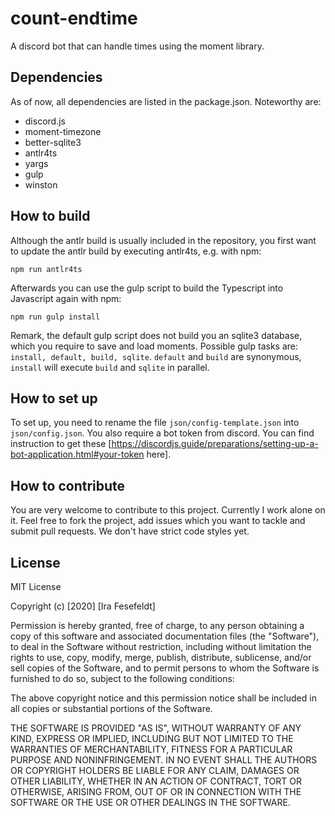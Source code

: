 # count-endtime
A discord bot that can handle times using the moment library.

## Dependencies
As of now, all dependencies are listed in the package.json. Noteworthy are:
* discord.js
* moment-timezone
* better-sqlite3
* antlr4ts
* yargs
* gulp
* winston

## How to build
Although the antlr build is usually included in the repository, you first want to update the antlr build by executing antlr4ts, e.g. with npm:
```
npm run antlr4ts
```
Afterwards you can use the gulp script to build the Typescript into Javascript again with npm:
```
npm run gulp install
```

Remark, the default gulp script does not build you an sqlite3 database, which you require to save and load moments. Possible gulp tasks are: `install, default, build, sqlite`. `default` and `build` are synonymous, `install` will execute `build` and `sqlite` in parallel.

## How to set up
To set up, you need to rename the file `json/config-template.json` into `json/config.json`. You also require a bot token from discord. You can find instruction to get these [https://discordjs.guide/preparations/setting-up-a-bot-application.html#your-token here].

## How to contribute
You are very welcome to contribute to this project. Currently I work alone on it. Feel free to fork the project, add issues which you want to tackle and submit pull requests. We don't have strict code styles yet.

## License
MIT License

Copyright (c) [2020] [Ira Fesefeldt]

Permission is hereby granted, free of charge, to any person obtaining a copy
of this software and associated documentation files (the "Software"), to deal
in the Software without restriction, including without limitation the rights
to use, copy, modify, merge, publish, distribute, sublicense, and/or sell
copies of the Software, and to permit persons to whom the Software is
furnished to do so, subject to the following conditions:

The above copyright notice and this permission notice shall be included in all
copies or substantial portions of the Software.

THE SOFTWARE IS PROVIDED "AS IS", WITHOUT WARRANTY OF ANY KIND, EXPRESS OR
IMPLIED, INCLUDING BUT NOT LIMITED TO THE WARRANTIES OF MERCHANTABILITY,
FITNESS FOR A PARTICULAR PURPOSE AND NONINFRINGEMENT. IN NO EVENT SHALL THE
AUTHORS OR COPYRIGHT HOLDERS BE LIABLE FOR ANY CLAIM, DAMAGES OR OTHER
LIABILITY, WHETHER IN AN ACTION OF CONTRACT, TORT OR OTHERWISE, ARISING FROM,
OUT OF OR IN CONNECTION WITH THE SOFTWARE OR THE USE OR OTHER DEALINGS IN THE
SOFTWARE.
